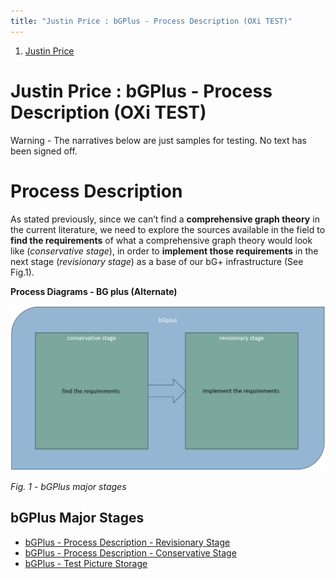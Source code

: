 ```yaml
---
title: "Justin Price : bGPlus - Process Description (OXi TEST)"
---
```






1.  [Justin Price](../index.md)


# <span id="title-text"> Justin Price : bGPlus - Process Description (OXi TEST) </span>


<span class="aui-icon aui-icon-small aui-iconfont-warning confluence-information-macro-icon"></span>


Warning - The narratives below are just samples for testing. No text has
been signed off.



# Process Description

As stated previously, since we can’t find a **comprehensive graph
theory** in the current literature, we need to explore the sources
available in the field to **find the requirements** of what a
comprehensive graph theory would look like (*conservative stage*), in
order to **implement those requirements** in the next stage
(*revisionary stage*) as a base of our bG+ infrastructure (See Fig.1).



**Process Diagrams - BG plus (Alternate)**



<span class="confluence-embedded-file-wrapper image-center-wrapper confluence-embedded-manual-size"><img src="../../assets/attachments/5950996481/5950996490.png?width=726"
class="confluence-embedded-image image-center" loading="lazy"
data-image-src="../../assets/attachments/5950996481/5950996490.png" data-height="533"
data-width="1016" data-unresolved-comment-count="0"
data-linked-resource-id="5950996490" data-linked-resource-version="1"
data-linked-resource-type="attachment"
data-linked-resource-default-alias="image-20231030-151938.png"
data-base-url="https://borocvi.atlassian.net/wiki"
data-linked-resource-content-type="image/png"
data-linked-resource-container-id="5950996481"
data-linked-resource-container-version="2"
data-media-id="fed48fd1-e070-420b-b590-54e25d8b0646"
data-media-type="file" width="726" /></span>

*Fig. 1 - bGPlus major stages*



## bGPlus Major Stages

- <a
  href="bGPlus---Process-Description---Revisionary-Stage_5951062017"
  data-linked-resource-id="5951062017" data-linked-resource-version="1"
  data-linked-resource-type="page">bGPlus - Process Description -
  Revisionary Stage</a>
- <a
  href="bGPlus---Process-Description---Conservative-Stage_5950930948"
  data-linked-resource-id="5950930948" data-linked-resource-version="2"
  data-linked-resource-type="page">bGPlus - Process Description -
  Conservative Stage</a>
- <a href="bGPlus---Test-Picture-Storage_5950963721"
  data-linked-resource-id="5950963721" data-linked-resource-version="1"
  data-linked-resource-type="page">bGPlus - Test Picture Storage</a>












